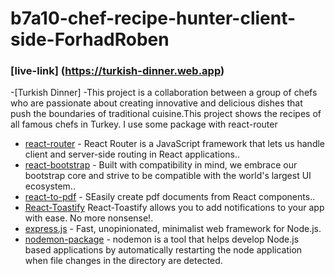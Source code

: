# b7a10-chef-recipe-hunter-client-side-ForhadRoben


 ### [live-link] (https://turkish-dinner.web.app)

-[Turkish Dinner] -This project is a collaboration between a group of chefs who are passionate about creating innovative and delicious dishes that push the boundaries of traditional cuisine.This project shows the recipes of all famous chefs in Turkey. I use some package with react-router
- [react-router](https://reactrouter.com/) - React Router is a JavaScript framework that lets us handle client and server-side routing in React applications..
- [react-bootstrap](https://react-bootstrap.github.io/) - Built with compatibility in mind, we embrace our bootstrap core and strive to be compatible with the world's largest UI ecosystem..
- [react-to-pdf](https://www.npmjs.com/package/react-to-pdf) - SEasily create pdf documents from React components..
- [React-Toastify](https://www.npmjs.com/package/react-toastify) React-Toastify allows you to add notifications to your app with ease. No more nonsense!.
- [express.js](https://expressjs.com/) - Fast, unopinionated, minimalist web framework for Node.js.
- [nodemon-package](https://www.npmjs.com/package/nodemon) - nodemon is a tool that helps develop Node.js based applications by automatically restarting the node application when file changes in the directory are detected.

